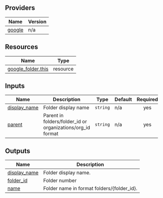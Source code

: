 <!-- BEGIN_AUTOMATED_TF_DOCS_BLOCK -->
## Providers

| Name | Version |
|------|---------|
| <a name="provider_google"></a> [google](#provider\_google) | n/a |

## Resources

| Name | Type |
|------|------|
| [google_folder.this](https://registry.terraform.io/providers/hashicorp/google/latest/docs/resources/folder) | resource |

## Inputs

| Name | Description | Type | Default | Required |
|------|-------------|------|---------|:--------:|
| <a name="input_display_name"></a> [display\_name](#input\_display\_name) | Folder display name | `string` | n/a | yes |
| <a name="input_parent"></a> [parent](#input\_parent) | Parent in folders/folder\_id or organizations/org\_id format | `string` | n/a | yes |

## Outputs

| Name | Description |
|------|-------------|
| <a name="output_display_name"></a> [display\_name](#output\_display\_name) | Folder display name. |
| <a name="output_folder_id"></a> [folder\_id](#output\_folder\_id) | Folder number |
| <a name="output_name"></a> [name](#output\_name) | Folder name in format folders/{folder\_id}. |
<!-- END_AUTOMATED_TF_DOCS_BLOCK -->